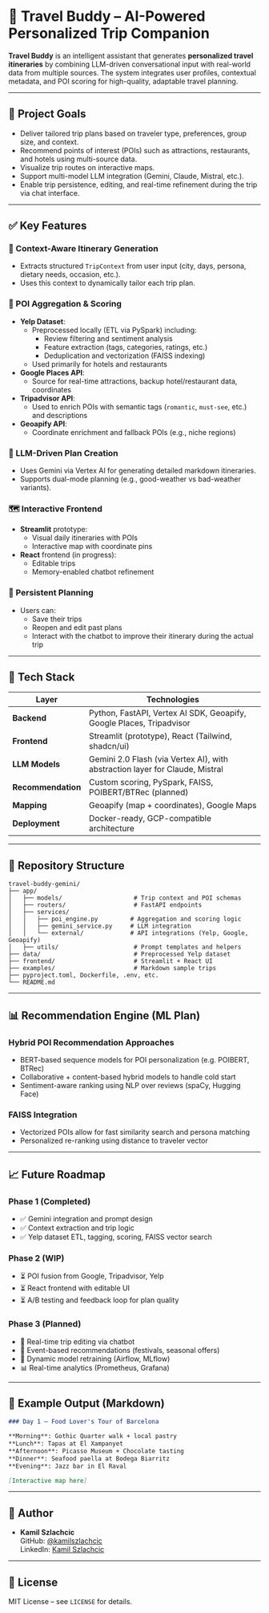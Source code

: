 # 🧭 Travel Buddy – AI-Powered Personalized Trip Companion

**Travel Buddy** is an intelligent assistant that generates **personalized travel itineraries** by combining LLM-driven conversational input with real-world data from multiple sources. The system integrates user profiles, contextual metadata, and POI scoring for high-quality, adaptable travel planning.

---

## 🚀 Project Goals

- Deliver tailored trip plans based on traveler type, preferences, group size, and context.
- Recommend points of interest (POIs) such as attractions, restaurants, and hotels using multi-source data.
- Visualize trip routes on interactive maps.
- Support multi-model LLM integration (Gemini, Claude, Mistral, etc.).
- Enable trip persistence, editing, and real-time refinement during the trip via chat interface.

---

## ✅ Key Features

### 🧠 Context-Aware Itinerary Generation
- Extracts structured `TripContext` from user input (city, days, persona, dietary needs, occasion, etc.).
- Uses this context to dynamically tailor each trip plan.

### 📍 POI Aggregation & Scoring
- **Yelp Dataset**:
  - Preprocessed locally (ETL via PySpark) including:
    - Review filtering and sentiment analysis
    - Feature extraction (tags, categories, ratings, etc.)
    - Deduplication and vectorization (FAISS indexing)
  - Used primarily for hotels and restaurants
- **Google Places API**:
  - Source for real-time attractions, backup hotel/restaurant data, coordinates
- **Tripadvisor API**:
  - Used to enrich POIs with semantic tags (`romantic`, `must-see`, etc.) and descriptions
- **Geoapify API**:
  - Coordinate enrichment and fallback POIs (e.g., niche regions)

### 🧠 LLM-Driven Plan Creation
- Uses Gemini via Vertex AI for generating detailed markdown itineraries.
- Supports dual-mode planning (e.g., good-weather vs bad-weather variants).

### 🗺️ Interactive Frontend
- **Streamlit** prototype:
  - Visual daily itineraries with POIs
  - Interactive map with coordinate pins
- **React** frontend (in progress):
  - Editable trips
  - Memory-enabled chatbot refinement

### 🔁 Persistent Planning
- Users can:
  - Save their trips
  - Reopen and edit past plans
  - Interact with the chatbot to improve their itinerary during the actual trip

---

## 🧩 Tech Stack

| Layer            | Technologies                                                                 |
|------------------|------------------------------------------------------------------------------|
| **Backend**      | Python, FastAPI, Vertex AI SDK, Geoapify, Google Places, Tripadvisor         |
| **Frontend**     | Streamlit (prototype), React (Tailwind, shadcn/ui)                           |
| **LLM Models**   | Gemini 2.0 Flash (via Vertex AI), with abstraction layer for Claude, Mistral |
| **Recommendation** | Custom scoring, PySpark, FAISS, POIBERT/BTRec (planned)                    |
| **Mapping**      | Geoapify (map + coordinates), Google Maps                                    |
| **Deployment**   | Docker-ready, GCP-compatible architecture                                    |

---

## 📂 Repository Structure

```
travel-buddy-gemini/
├── app/
│   ├── models/                    # Trip context and POI schemas
│   ├── routers/                   # FastAPI endpoints
│   ├── services/                 
│   │   ├── poi_engine.py         # Aggregation and scoring logic
│   │   ├── gemini_service.py     # LLM integration
│   │   └── external/             # API integrations (Yelp, Google, Geoapify)
│   ├── utils/                     # Prompt templates and helpers
├── data/                          # Preprocessed Yelp dataset
├── frontend/                      # Streamlit + React UI
├── examples/                      # Markdown sample trips
├── pyproject.toml, Dockerfile, .env, etc.
└── README.md
```

---

## 📊 Recommendation Engine (ML Plan)

### Hybrid POI Recommendation Approaches
- BERT-based sequence models for POI personalization (e.g. POIBERT, BTRec)
- Collaborative + content-based hybrid models to handle cold start
- Sentiment-aware ranking using NLP over reviews (spaCy, Hugging Face)

### FAISS Integration
- Vectorized POIs allow for fast similarity search and persona matching
- Personalized re-ranking using distance to traveler vector

---

## 📈 Future Roadmap

### Phase 1 (Completed)
- ✅ Gemini integration and prompt design
- ✅ Context extraction and trip logic
- ✅ Yelp dataset ETL, tagging, scoring, FAISS vector search

### Phase 2 (WIP)
- ⏳ POI fusion from Google, Tripadvisor, Yelp
- ⏳ React frontend with editable UI
- ⏳ A/B testing and feedback loop for plan quality

### Phase 3 (Planned)
- 🔄 Real-time trip editing via chatbot
- 📅 Event-based recommendations (festivals, seasonal offers)
- 🧠 Dynamic model retraining (Airflow, MLflow)
- 📊 Real-time analytics (Prometheus, Grafana)

---

## 🤖 Example Output (Markdown)

```markdown
### Day 1 – Food Lover's Tour of Barcelona

**Morning**: Gothic Quarter walk + local pastry  
**Lunch**: Tapas at El Xampanyet  
**Afternoon**: Picasso Museum + Chocolate tasting  
**Dinner**: Seafood paella at Bodega Biarritz  
**Evening**: Jazz bar in El Raval  

[Interactive map here]
```

---

## 🙋 Author

- **Kamil Szlachcic**  
  GitHub: [@kamilszlachcic](https://github.com/kamilszlachcic)  
  LinkedIn: [Kamil Szlachcic](https://www.linkedin.com/in/kamilszlachcic)

---

## 📃 License

MIT License – see `LICENSE` for details.